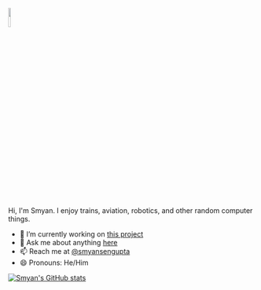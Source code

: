 <a href="#"><img src="https://media.giphy.com/media/hvRJCLFzcasrR4ia7z/giphy.gif" width="10%"></a>

Hi, I'm Smyan. I enjoy trains, aviation, robotics, and other random computer things.

<!--**smyansengupta/smyansengupta** is a ✨ _special_ ✨ repository because its `README.md` (this file) appears on your GitHub profile.
Here are some ideas to get you started:-->

- 🔭 I’m currently working on <a href="https://github.com/SecondSightapp/mobile">this project</a>
- 💬 Ask me about anything <a href=https://github.com/smyansengupta/smyansengupta/discussions>here</a>
- 📫 Reach me at <a href=mailto:senguptasmyan@gmail.com>@smyansengupta</a>
- 😄 Pronouns: He/Him

[![Smyan's GitHub stats](https://github-readme-stats.vercel.app/api?username=smyansengupta)](https://github.com/anuraghazra/github-readme-stats)
